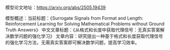 模型论文地址：https://arxiv.org/abs/2505.19439

模型概述：当前标题：《Surrogate Signals from Format and Length: Reinforcement Learning for Solving Mathematical Problems without Ground Truth Answers》
中文文章标题：《从格式和长度中获取代理信号：无真实答案解决数学问题的强化学习》
文章内容：研究提出一种基于格式和长度获取代理信号的强化学习方法，无需真实答案即可解决数学问题，提高学习效率。
